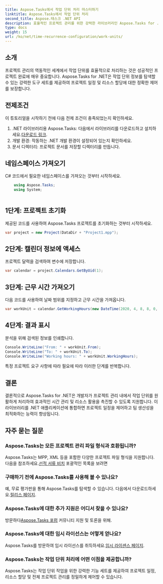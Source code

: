 ```yaml
---
title: Aspose.Tasks에서 작업 단위 처리 마스터하기
linktitle: Aspose.Tasks에서 작업 단위 처리
second_title: Aspose.태스크 .NET API
description: 효율적인 프로젝트 관리를 위한 강력한 라이브러리인 Aspose.Tasks for .NET을 살펴보세요. 최적의 리소스 활용을 위해 작업 단위를 정밀하게 처리합니다.
type: docs
weight: 15
url: /ko/net/time-recurrence-configuration/work-units/
---
```

## 소개
프로젝트 관리의 역동적인 세계에서 작업 단위를 효율적으로 처리하는 것은 성공적인 프로젝트 완료에 매우 중요합니다. Aspose.Tasks for .NET은 작업 단위 정보를 탐색할 수 있는 강력한 도구 세트를 제공하여 프로젝트 일정 및 리소스 할당에 대한 정확한 제어를 보장합니다.
## 전제조건
이 튜토리얼을 시작하기 전에 다음 전제 조건이 충족되었는지 확인하세요.
1.  .NET 라이브러리용 Aspose.Tasks: 다음에서 라이브러리를 다운로드하고 설치하세요.[다운로드 링크](https://releases.aspose.com/tasks/net/).
2. 개발 환경: 작동하는 .NET 개발 환경이 설정되어 있는지 확인하세요.
3. 문서 디렉터리: 프로젝트 문서를 저장할 디렉터리를 만듭니다.
## 네임스페이스 가져오기
C# 코드에서 필요한 네임스페이스를 가져오는 것부터 시작하세요.
```csharp
    using Aspose.Tasks;
    using System;
    
```
## 1단계: 프로젝트 초기화
제공된 코드를 사용하여 Aspose.Tasks 프로젝트를 초기화하는 것부터 시작하세요.
```csharp
var project = new Project(DataDir + "Project1.mpp");
```
## 2단계: 캘린더 정보에 액세스
프로젝트 달력을 검색하여 변수에 저장합니다.
```csharp
var calendar = project.Calendars.GetByUid(1);
```
## 3단계: 근무 시간 가져오기
다음 코드를 사용하여 날짜 범위를 지정하고 근무 시간을 가져옵니다.
```csharp
var workUnit = calendar.GetWorkingHours(new DateTime(2020, 4, 8, 8, 0, 0), new DateTime(2020, 4, 9, 17, 0, 0));
```
## 4단계: 결과 표시
분석을 위해 검색된 정보를 인쇄합니다.
```csharp
Console.WriteLine("From: " + workUnit.From);
Console.WriteLine("To: " + workUnit.To);
Console.WriteLine("Working hours: " + workUnit.WorkingHours);
```
특정 프로젝트 요구 사항에 따라 필요에 따라 이러한 단계를 반복합니다.
## 결론
결론적으로 Aspose.Tasks for .NET은 개발자가 프로젝트 관리 내에서 작업 단위를 원활하게 처리하여 효과적인 시간 관리 및 리소스 활용을 촉진할 수 있도록 지원합니다. 이 라이브러리를 .NET 애플리케이션에 통합하면 프로젝트 일정을 제어하고 팀 생산성을 최적화하는 능력이 향상됩니다.
## 자주 묻는 질문
### Aspose.Tasks는 모든 프로젝트 관리 파일 형식과 호환됩니까?
 Aspose.Tasks는 MPP, XML 등을 포함한 다양한 프로젝트 파일 형식을 지원합니다. 다음을 참조하세요.[선적 서류 비치](https://reference.aspose.com/tasks/net/) 포괄적인 목록을 보려면
### 구매하기 전에 Aspose.Tasks를 사용해 볼 수 있나요?
 예, 무료 평가판을 통해 Aspose.Tasks를 탐색할 수 있습니다. 다음에서 다운로드하세요.[릴리스 페이지](https://releases.aspose.com/).
### Aspose.Tasks에 대한 추가 지원은 어디서 찾을 수 있나요?
 방문하다[Aspose.Tasks 포럼](https://forum.aspose.com/c/tasks/15) 커뮤니티 지원 및 토론을 위해.
### Aspose.Tasks에 대한 임시 라이선스는 어떻게 얻나요?
 Aspose.Tasks를 방문하여 임시 라이선스를 취득하세요.[임시 라이센스 페이지](https://purchase.aspose.com/temporary-license/).
### Aspose.Tasks는 작업 단위 처리에 어떤 이점을 제공합니까?
Aspose.Tasks는 작업 단위 작업을 위한 강력한 기능 세트를 제공하여 프로젝트 일정, 리소스 할당 및 전체 프로젝트 관리를 정밀하게 제어할 수 있습니다.